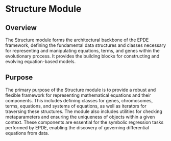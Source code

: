 # Structure Module

## Overview

The Structure module forms the architectural backbone of the EPDE framework, defining the fundamental data structures and classes necessary for representing and manipulating equations, terms, and genes within the evolutionary process. It provides the building blocks for constructing and evolving equation-based models.

## Purpose

The primary purpose of the Structure module is to provide a robust and flexible framework for representing mathematical equations and their components. This includes defining classes for genes, chromosomes, terms, equations, and systems of equations, as well as iterators for traversing these structures. The module also includes utilities for checking metaparameters and ensuring the uniqueness of objects within a given context. These components are essential for the symbolic regression tasks performed by EPDE, enabling the discovery of governing differential equations from data.
